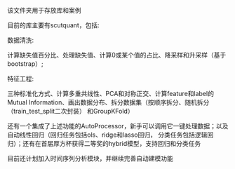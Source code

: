 该文件夹用于存放库和案例  


目前的库主要有scutquant，包括:  

数据清洗:  

  计算缺失值百分比、处理缺失值、计算0或某个值的占比、降采样和升采样（基于bootstrap）;  
  
特征工程:  

  三种标准化方式、计算多重共线性、PCA和对称正交、计算feature和label的Mutual Information、画出数据分布、拆分数据集（按顺序拆分、随机拆分（train_test_split二次封装）
  和GroupKFold）
  
  
还有一个集成了上述功能的AutoProcessor，新手可以调用它一键处理数据；以及自动线性回归（回归任务包括ols、ridge和lasso回归， 分类任务包括逻辑回归）；还有在首届厚方杯获得二等奖的hybrid模型，支持回归和分类任务


目前还计划加入时间序列分析模块，并继续完善自动建模功能
